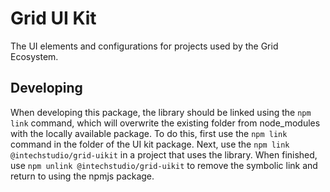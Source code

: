 # Grid UI Kit

The UI elements and configurations for projects used by the Grid Ecosystem.

## Developing

When developing this package, the library should be linked using the `npm link` command, which will overwrite the existing folder from node_modules with the locally available package.
To do this, first use the `npm link` command in the folder of the UI kit package.
Next, use the `npm link @intechstudio/grid-uikit` in a project that uses the library.
When finished, use `npm unlink @intechstudio/grid-uikit` to remove the symbolic link and return to using the npmjs package.